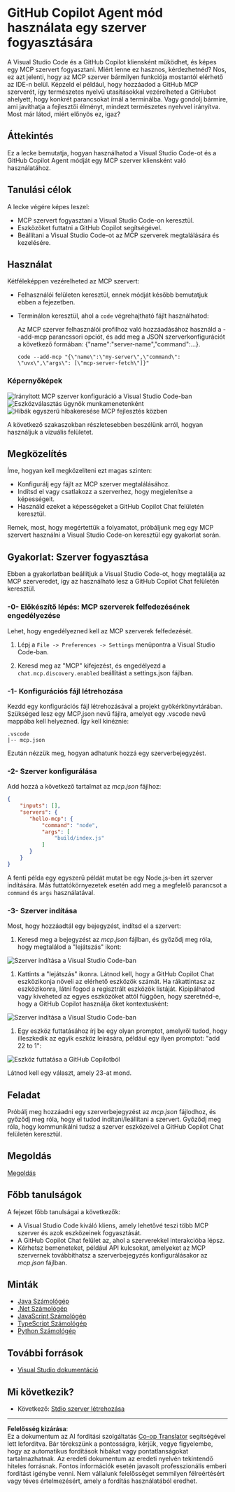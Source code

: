 <!--
CO_OP_TRANSLATOR_METADATA:
{
  "original_hash": "d940b5e0af75e3a3a4d1c3179120d1d9",
  "translation_date": "2025-08-26T18:12:06+00:00",
  "source_file": "03-GettingStarted/04-vscode/README.md",
  "language_code": "hu"
}
-->
# GitHub Copilot Agent mód használata egy szerver fogyasztására

A Visual Studio Code és a GitHub Copilot kliensként működhet, és képes egy MCP szervert fogyasztani. Miért lenne ez hasznos, kérdezhetnéd? Nos, ez azt jelenti, hogy az MCP szerver bármilyen funkciója mostantól elérhető az IDE-n belül. Képzeld el például, hogy hozzáadod a GitHub MCP szerverét, így természetes nyelvű utasításokkal vezérelheted a GitHubot ahelyett, hogy konkrét parancsokat írnál a terminálba. Vagy gondolj bármire, ami javíthatja a fejlesztői élményt, mindezt természetes nyelvvel irányítva. Most már látod, miért előnyös ez, igaz?

## Áttekintés

Ez a lecke bemutatja, hogyan használhatod a Visual Studio Code-ot és a GitHub Copilot Agent módját egy MCP szerver kliensként való használatához.

## Tanulási célok

A lecke végére képes leszel:

- MCP szervert fogyasztani a Visual Studio Code-on keresztül.
- Eszközöket futtatni a GitHub Copilot segítségével.
- Beállítani a Visual Studio Code-ot az MCP szerverek megtalálására és kezelésére.

## Használat

Kétféleképpen vezérelheted az MCP szervert:

- Felhasználói felületen keresztül, ennek módját később bemutatjuk ebben a fejezetben.
- Terminálon keresztül, ahol a `code` végrehajtható fájlt használhatod:

  Az MCP szerver felhasználói profilhoz való hozzáadásához használd a --add-mcp parancssori opciót, és add meg a JSON szerverkonfigurációt a következő formában: {\"name\":\"server-name\",\"command\":...}.

  ```
  code --add-mcp "{\"name\":\"my-server\",\"command\": \"uvx\",\"args\": [\"mcp-server-fetch\"]}"
  ```

### Képernyőképek

![Irányított MCP szerver konfiguráció a Visual Studio Code-ban](../../../../translated_images/chat-mode-agent.729a22473f822216dd1e723aaee1f7d4a2ede571ee0948037a2d9357a63b9d0b.hu.png)
![Eszközválasztás ügynök munkamenetenként](../../../../translated_images/agent-mode-select-tools.522c7ba5df0848f8f0d1e439c2e96159431bc620cb39ccf3f5dc611412fd0006.hu.png)
![Hibák egyszerű hibakeresése MCP fejlesztés közben](../../../../translated_images/mcp-list-servers.fce89eefe3f30032bed8952e110ab9d82fadf043fcfa071f7d40cf93fb1ea9e9.hu.png)

A következő szakaszokban részletesebben beszélünk arról, hogyan használjuk a vizuális felületet.

## Megközelítés

Íme, hogyan kell megközelíteni ezt magas szinten:

- Konfigurálj egy fájlt az MCP szerver megtalálásához.
- Indítsd el vagy csatlakozz a szerverhez, hogy megjelenítse a képességeit.
- Használd ezeket a képességeket a GitHub Copilot Chat felületén keresztül.

Remek, most, hogy megértettük a folyamatot, próbáljunk meg egy MCP szervert használni a Visual Studio Code-on keresztül egy gyakorlat során.

## Gyakorlat: Szerver fogyasztása

Ebben a gyakorlatban beállítjuk a Visual Studio Code-ot, hogy megtalálja az MCP szerveredet, így az használható lesz a GitHub Copilot Chat felületén keresztül.

### -0- Előkészítő lépés: MCP szerverek felfedezésének engedélyezése

Lehet, hogy engedélyezned kell az MCP szerverek felfedezését.

1. Lépj a `File -> Preferences -> Settings` menüpontra a Visual Studio Code-ban.

1. Keresd meg az "MCP" kifejezést, és engedélyezd a `chat.mcp.discovery.enabled` beállítást a settings.json fájlban.

### -1- Konfigurációs fájl létrehozása

Kezdd egy konfigurációs fájl létrehozásával a projekt gyökérkönyvtárában. Szükséged lesz egy MCP.json nevű fájlra, amelyet egy .vscode nevű mappába kell helyezned. Így kell kinéznie:

```text
.vscode
|-- mcp.json
```

Ezután nézzük meg, hogyan adhatunk hozzá egy szerverbejegyzést.

### -2- Szerver konfigurálása

Add hozzá a következő tartalmat az *mcp.json* fájlhoz:

```json
{
    "inputs": [],
    "servers": {
       "hello-mcp": {
           "command": "node",
           "args": [
               "build/index.js"
           ]
       }
    }
}
```

A fenti példa egy egyszerű példát mutat be egy Node.js-ben írt szerver indítására. Más futtatókörnyezetek esetén add meg a megfelelő parancsot a `command` és `args` használatával.

### -3- Szerver indítása

Most, hogy hozzáadtál egy bejegyzést, indítsd el a szervert:

1. Keresd meg a bejegyzést az *mcp.json* fájlban, és győződj meg róla, hogy megtalálod a "lejátszás" ikont:

  ![Szerver indítása a Visual Studio Code-ban](../../../../translated_images/vscode-start-server.8e3c986612e3555de47e5b1e37b2f3020457eeb6a206568570fd74a17e3796ad.hu.png)  

1. Kattints a "lejátszás" ikonra. Látnod kell, hogy a GitHub Copilot Chat eszközikonja növeli az elérhető eszközök számát. Ha rákattintasz az eszközikonra, látni fogod a regisztrált eszközök listáját. Kipipálhatod vagy kiveheted az egyes eszközöket attól függően, hogy szeretnéd-e, hogy a GitHub Copilot használja őket kontextusként:

  ![Szerver indítása a Visual Studio Code-ban](../../../../translated_images/vscode-tool.0b3bbea2fb7d8c26ddf573cad15ef654e55302a323267d8ee6bd742fe7df7fed.hu.png)

1. Egy eszköz futtatásához írj be egy olyan promptot, amelyről tudod, hogy illeszkedik az egyik eszköz leírására, például egy ilyen promptot: "add 22 to 1":

  ![Eszköz futtatása a GitHub Copilotból](../../../../translated_images/vscode-agent.d5a0e0b897331060518fe3f13907677ef52b879db98c64d68a38338608f3751e.hu.png)

  Látnod kell egy választ, amely 23-at mond.

## Feladat

Próbálj meg hozzáadni egy szerverbejegyzést az *mcp.json* fájlodhoz, és győződj meg róla, hogy el tudod indítani/leállítani a szervert. Győződj meg róla, hogy kommunikálni tudsz a szerver eszközeivel a GitHub Copilot Chat felületén keresztül.

## Megoldás

[Megoldás](./solution/README.md)

## Főbb tanulságok

A fejezet főbb tanulságai a következők:

- A Visual Studio Code kiváló kliens, amely lehetővé teszi több MCP szerver és azok eszközeinek fogyasztását.
- A GitHub Copilot Chat felület az, ahol a szerverekkel interakcióba lépsz.
- Kérhetsz bemeneteket, például API kulcsokat, amelyeket az MCP szervernek továbbíthatsz a szerverbejegyzés konfigurálásakor az *mcp.json* fájlban.

## Minták

- [Java Számológép](../samples/java/calculator/README.md)
- [.Net Számológép](../../../../03-GettingStarted/samples/csharp)
- [JavaScript Számológép](../samples/javascript/README.md)
- [TypeScript Számológép](../samples/typescript/README.md)
- [Python Számológép](../../../../03-GettingStarted/samples/python)

## További források

- [Visual Studio dokumentáció](https://code.visualstudio.com/docs/copilot/chat/mcp-servers)

## Mi következik?

- Következő: [Stdio szerver létrehozása](../05-stdio-server/README.md)

---

**Felelősség kizárása**:  
Ez a dokumentum az AI fordítási szolgáltatás [Co-op Translator](https://github.com/Azure/co-op-translator) segítségével lett lefordítva. Bár törekszünk a pontosságra, kérjük, vegye figyelembe, hogy az automatikus fordítások hibákat vagy pontatlanságokat tartalmazhatnak. Az eredeti dokumentum az eredeti nyelvén tekintendő hiteles forrásnak. Fontos információk esetén javasolt professzionális emberi fordítást igénybe venni. Nem vállalunk felelősséget semmilyen félreértésért vagy téves értelmezésért, amely a fordítás használatából eredhet.